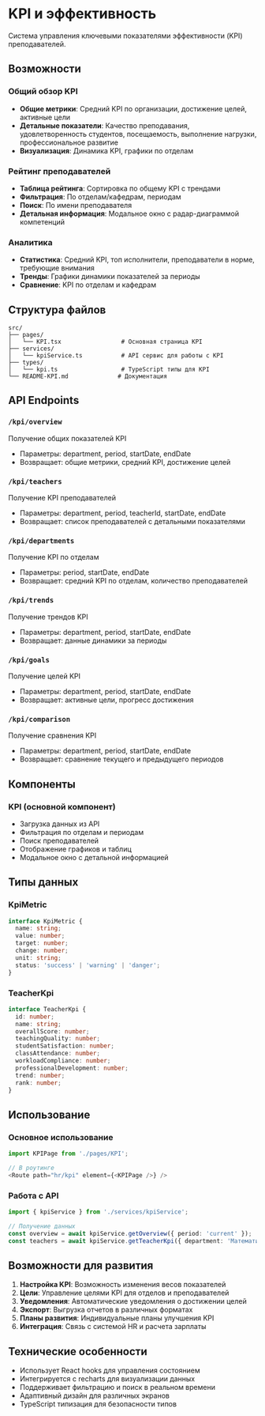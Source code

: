 # KPI и эффективность

Система управления ключевыми показателями эффективности (KPI) преподавателей.

## Возможности

### Общий обзор KPI
- **Общие метрики**: Средний KPI по организации, достижение целей, активные цели
- **Детальные показатели**: Качество преподавания, удовлетворенность студентов, посещаемость, выполнение нагрузки, профессиональное развитие
- **Визуализация**: Динамика KPI, графики по отделам

### Рейтинг преподавателей
- **Таблица рейтинга**: Сортировка по общему KPI с трендами
- **Фильтрация**: По отделам/кафедрам, периодам
- **Поиск**: По имени преподавателя
- **Детальная информация**: Модальное окно с радар-диаграммой компетенций

### Аналитика
- **Статистика**: Средний KPI, топ исполнители, преподаватели в норме, требующие внимания
- **Тренды**: Графики динамики показателей за периоды
- **Сравнение**: KPI по отделам и кафедрам

## Структура файлов

```
src/
├── pages/
│   └── KPI.tsx                 # Основная страница KPI
├── services/
│   └── kpiService.ts           # API сервис для работы с KPI
├── types/
│   └── kpi.ts                  # TypeScript типы для KPI
└── README-KPI.md              # Документация
```

## API Endpoints

### `/kpi/overview`
Получение общих показателей KPI
- Параметры: department, period, startDate, endDate
- Возвращает: общие метрики, средний KPI, достижение целей

### `/kpi/teachers`
Получение KPI преподавателей
- Параметры: department, period, teacherId, startDate, endDate
- Возвращает: список преподавателей с детальными показателями

### `/kpi/departments`
Получение KPI по отделам
- Параметры: period, startDate, endDate
- Возвращает: средний KPI по отделам, количество преподавателей

### `/kpi/trends`
Получение трендов KPI
- Параметры: department, period, startDate, endDate
- Возвращает: данные динамики за периоды

### `/kpi/goals`
Получение целей KPI
- Параметры: department, period, startDate, endDate
- Возвращает: активные цели, прогресс достижения

### `/kpi/comparison`
Получение сравнения KPI
- Параметры: department, period, startDate, endDate
- Возвращает: сравнение текущего и предыдущего периодов

## Компоненты

### KPI (основной компонент)
- Загрузка данных из API
- Фильтрация по отделам и периодам
- Поиск преподавателей
- Отображение графиков и таблиц
- Модальное окно с детальной информацией

## Типы данных

### KpiMetric
```typescript
interface KpiMetric {
  name: string;
  value: number;
  target: number;
  change: number;
  unit: string;
  status: 'success' | 'warning' | 'danger';
}
```

### TeacherKpi
```typescript
interface TeacherKpi {
  id: number;
  name: string;
  overallScore: number;
  teachingQuality: number;
  studentSatisfaction: number;
  classAttendance: number;
  workloadCompliance: number;
  professionalDevelopment: number;
  trend: number;
  rank: number;
}
```

## Использование

### Основное использование
```typescript
import KPIPage from './pages/KPI';

// В роутинге
<Route path="hr/kpi" element={<KPIPage />} />
```

### Работа с API
```typescript
import { kpiService } from './services/kpiService';

// Получение данных
const overview = await kpiService.getOverview({ period: 'current' });
const teachers = await kpiService.getTeacherKpi({ department: 'Математика' });
```

## Возможности для развития

1. **Настройка KPI**: Возможность изменения весов показателей
2. **Цели**: Управление целями KPI для отделов и преподавателей
3. **Уведомления**: Автоматические уведомления о достижении целей
4. **Экспорт**: Выгрузка отчетов в различных форматах
5. **Планы развития**: Индивидуальные планы улучшения KPI
6. **Интеграция**: Связь с системой HR и расчета зарплаты

## Технические особенности

- Использует React hooks для управления состоянием
- Интегрируется с recharts для визуализации данных
- Поддерживает фильтрацию и поиск в реальном времени
- Адаптивный дизайн для различных экранов
- TypeScript типизация для безопасности типов
